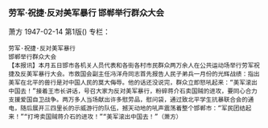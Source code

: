 ### 劳军·祝捷·反对美军暴行  邯郸举行群众大会
萧方
1947-02-14
第1版()
专栏：

    劳军·祝捷·反对美军暴行
    邯郸举行群众大会
    【本报讯】本月五日邯市各机关人员代表和各街各村市民群众两万余人在公共运动场举行劳军祝捷及反美军暴行大会。市救国会副主任冯洋舟同志首先报告人民子弟兵一月份的光辉战绩：指出美军在北平的兽行是对中国人民的莫大侮辱。他的话还没说完，群众立即怒吼起来：“美军滚出中国去！”接着王市长讲话，号召大家为反对美军暴行，粉碎蒋介石卖国贼的进攻，要同心合力支援爱国自卫战争。两万多人当场献出许多慰劳品，慰问袋，通过致北平学生抗暴联合会的通电，随后展开三四里长的示威游行的队伍，撼天动地的吼声震荡着整个邯郸市：“军民团结起来！”“打垮卖国贼蒋介石的进攻！”“美军滚出中国去！”（萧方）
